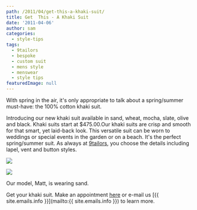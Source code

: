 ```yaml
---
path: /2011/04/get-this-a-khaki-suit/
title: Get  This - A Khaki Suit
date: '2011-04-06'
author: sam
categories:
  - style-tips
tags:
  - 9tailors
  - bespoke
  - custom suit
  - mens style
  - menswear
  - style tips
featuredImage: null
---
```

With spring in the air, it's only appropriate to talk about a spring/summer must-have: the 100% cotton khaki suit.

Introducing our new khaki suit available in sand, wheat, mocha, slate, olive and black. Khaki suits start at $475.00.Our khaki suits are crisp and smooth for that smart, yet laid-back look. This versatile suit can be worn to weddings or special events in the garden or on a beach. It's the perfect spring/summer suit. As always at [9tailors](http://9tailors.com/), you choose the details including lapel, vent and button styles.

[![](http://4.bp.blogspot.com/-y_8Amvx1n90/TZyRLCcnWDI/AAAAAAAAI6k/atAKoowD_3Q/s320/khaki_suit_1.jpg)](http://4.bp.blogspot.com/-y_8Amvx1n90/TZyRLCcnWDI/AAAAAAAAI6k/atAKoowD_3Q/s1600/khaki_suit_1.jpg)

[![](http://4.bp.blogspot.com/-ur3l4IGIdsQ/TZyRYftO4yI/AAAAAAAAI6o/z8RdP60kUHI/s320/khaki_suit_2.jpg)](http://4.bp.blogspot.com/-ur3l4IGIdsQ/TZyRYftO4yI/AAAAAAAAI6o/z8RdP60kUHI/s1600/khaki_suit_2.jpg)

Our model, Matt, is wearing sand.

Get your khaki suit. Make an appointment [here](https://spreadsheets.google.com/viewform?key=0Arw_UaSrhyAecEZBaHJUN2dWbXJDSmw5UHVIUWlUVkE&hl=en#gid=0) or e-mail us [{{ site.emails.info }}](mailto:{{ site.emails.info }}) to learn more.
